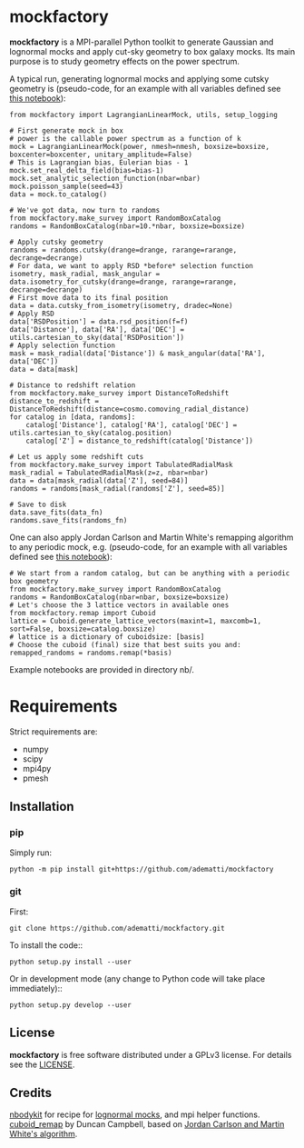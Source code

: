 # mockfactory

**mockfactory** is a MPI-parallel Python toolkit to generate Gaussian and lognormal mocks and apply cut-sky geometry to box galaxy mocks.
Its main purpose is to study geometry effects on the power spectrum.

A typical run, generating lognormal mocks and applying some cutsky geometry is
(pseudo-code, for an example with all variables defined see [this notebook](https://github.com/adematti/mockfactory/blob/main/nb/basic_examples.ipynb)):
```
from mockfactory import LagrangianLinearMock, utils, setup_logging

# First generate mock in box
# power is the callable power spectrum as a function of k
mock = LagrangianLinearMock(power, nmesh=nmesh, boxsize=boxsize, boxcenter=boxcenter, unitary_amplitude=False)
# This is Lagrangian bias, Eulerian bias - 1
mock.set_real_delta_field(bias=bias-1)
mock.set_analytic_selection_function(nbar=nbar)
mock.poisson_sample(seed=43)
data = mock.to_catalog()

# We've got data, now turn to randoms
from mockfactory.make_survey import RandomBoxCatalog
randoms = RandomBoxCatalog(nbar=10.*nbar, boxsize=boxsize)

# Apply cutsky geometry
randoms = randoms.cutsky(drange=drange, rarange=rarange, decrange=decrange)
# For data, we want to apply RSD *before* selection function
isometry, mask_radial, mask_angular = data.isometry_for_cutsky(drange=drange, rarange=rarange, decrange=decrange)
# First move data to its final position
data = data.cutsky_from_isometry(isometry, dradec=None)
# Apply RSD
data['RSDPosition'] = data.rsd_position(f=f)
data['Distance'], data['RA'], data['DEC'] = utils.cartesian_to_sky(data['RSDPosition'])
# Apply selection function
mask = mask_radial(data['Distance']) & mask_angular(data['RA'], data['DEC'])
data = data[mask]

# Distance to redshift relation
from mockfactory.make_survey import DistanceToRedshift
distance_to_redshift = DistanceToRedshift(distance=cosmo.comoving_radial_distance)
for catalog in [data, randoms]:
    catalog['Distance'], catalog['RA'], catalog['DEC'] = utils.cartesian_to_sky(catalog.position)
    catalog['Z'] = distance_to_redshift(catalog['Distance'])

# Let us apply some redshift cuts
from mockfactory.make_survey import TabulatedRadialMask
mask_radial = TabulatedRadialMask(z=z, nbar=nbar)
data = data[mask_radial(data['Z'], seed=84)]
randoms = randoms[mask_radial(randoms['Z'], seed=85)]

# Save to disk
data.save_fits(data_fn)
randoms.save_fits(randoms_fn)
```

One can also apply Jordan Carlson and Martin White's remapping algorithm to any periodic mock, e.g. (pseudo-code, for an example with all variables defined see [this notebook](https://github.com/adematti/mockfactory/blob/main/nb/remap_examples.ipynb)):
```
# We start from a random catalog, but can be anything with a periodic box geometry
from mockfactory.make_survey import RandomBoxCatalog
randoms = RandomBoxCatalog(nbar=nbar, boxsize=boxsize)
# Let's choose the 3 lattice vectors in available ones
from mockfactory.remap import Cuboid
lattice = Cuboid.generate_lattice_vectors(maxint=1, maxcomb=1, sort=False, boxsize=catalog.boxsize)
# lattice is a dictionary of cuboidsize: [basis]
# Choose the cuboid (final) size that best suits you and:
remapped_randoms = randoms.remap(*basis)
```

Example notebooks are provided in directory nb/.

# Requirements

Strict requirements are:

  - numpy
  - scipy
  - mpi4py
  - pmesh

## Installation

### pip

Simply run:
```
python -m pip install git+https://github.com/adematti/mockfactory
```

### git

First:
```
git clone https://github.com/adematti/mockfactory.git
```
To install the code::
```
python setup.py install --user
```
Or in development mode (any change to Python code will take place immediately)::
```
python setup.py develop --user
```

## License

**mockfactory** is free software distributed under a GPLv3 license. For details see the [LICENSE](https://github.com/adematti/mockfactory/blob/main/LICENSE).

## Credits

[nbodykit](https://github.com/bccp/nbodykit) for recipe for [lognormal mocks](https://github.com/bccp/nbodykit/blob/master/nbodykit/source/catalog/lognormal.py),
and mpi helper functions.
[cuboid_remap](https://github.com/duncandc/cuboid_remap) by Duncan Campbell, based on [Jordan Carlson and Martin White's algorithm](https://arxiv.org/abs/1003.3178).
